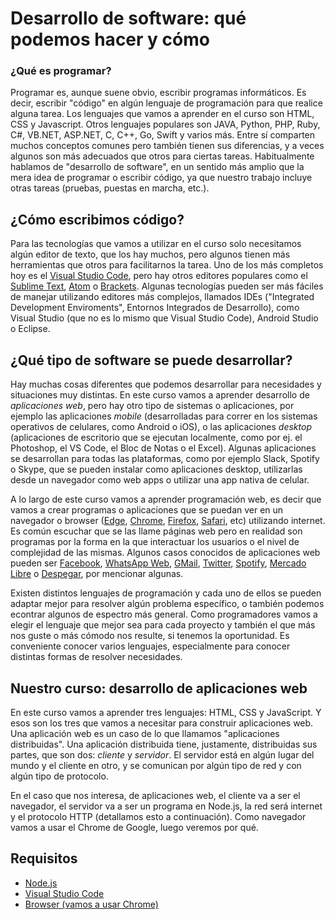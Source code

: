 # Desarrollo de software: qué podemos hacer y cómo

### ¿Qué es programar?

Programar es, aunque suene obvio, escribir programas informáticos. Es decir, escribir "código" en algún lenguaje de programación para que realice alguna tarea. Los lenguajes que vamos a aprender en el curso son HTML, CSS y Javascript. Otros lenguajes populares son JAVA, Python, PHP, Ruby, C#, VB.NET, ASP.NET, C, C++, Go, Swift y varios más. Entre sí comparten muchos conceptos comunes pero también tienen sus diferencias, y a veces algunos son más adecuados que otros para ciertas tareas. Habitualmente hablamos de "desarrollo de software", en un sentido más amplio que la mera idea de programar o escribir código, ya que nuestro trabajo incluye otras tareas (pruebas, puestas en marcha, etc.).

## ¿Cómo escribimos código?

Para las tecnologías que vamos a utilizar en el curso solo necesitamos algún editor de texto, que los hay muchos, pero algunos tienen más herramientas que otros para facilitarnos la tarea. Uno de los más completos hoy es el [Visual Studio Code](https://code.visualstudio.com/), pero hay otros editores populares como el [Sublime Text](https://www.sublimetext.com/), [Atom](https://atom.io/) o [Brackets](http://brackets.io/). Algunas tecnologías pueden ser más fáciles de manejar utilizando editores más complejos, llamados IDEs ("Integrated Development Enviroments", Entornos Integrados de Desarrollo), como Visual Studio (que no es lo mismo que Visual Studio Code), Android Studio o Eclipse.

## ¿Qué tipo de software se puede desarrollar?

Hay muchas cosas diferentes que podemos desarrollar para necesidades y situaciones muy distintas. En este curso vamos a aprender desarrollo de *aplicaciones web*, pero hay otro tipo de sistemas o aplicaciones, por ejemplo las aplicaciones *mobile* (desarrolladas para correr en los sistemas operativos de celulares, como Android o iOS), o las aplicaciones *desktop* (aplicaciones de escritorio que se ejecutan localmente, como por ej. el Photoshop, el VS Code, el Bloc de Notas o el Excel). Algunas aplicaciones se desarrollan para todas las plataformas, como por ejemplo Slack, Spotify o Skype, que se pueden instalar como aplicaciones desktop, utilizarlas desde un navegador como web apps o utilizar una app nativa de celular.

A lo largo de este curso vamos a aprender programación web, es decir que vamos a crear programas o aplicaciones que se puedan ver en un navegador o browser ([Edge](https://www.microsoft.com/en-us/edge), [Chrome](https://www.google.es/chrome/browser/desktop/index.html), [Firefox](https://www.mozilla.org/es-AR/firefox/new/), [Safari](https://support.apple.com/downloads/safari), etc) utilizando internet. Es común escuchar que se las llame páginas web pero en realidad son programas por la forma en la que interactuar los usuarios o el nivel de complejidad de las mismas. Algunos casos conocidos de aplicaciones web pueden ser [Facebook](https://www.facebook.com/), [WhatsApp Web](https://web.whatsapp.com/), [GMail](https://mail.google.com/), [Twitter](https://twitter.com/), [Spotify](https://www.spotify.com), [Mercado Libre](https://www.mercadolibre.com.ar/) o [Despegar](https://www.despegar.com.ar/), por mencionar algunas.

Existen distintos lenguajes de programación y cada uno de ellos se pueden adaptar mejor para resolver algún problema específico, o también podemos econtrar algunos de espectro más general. Como programadores vamos a elegir el lenguaje que mejor sea para cada proyecto y también el que más nos guste o más cómodo nos resulte, si tenemos la oportunidad. Es conveniente conocer varios lenguajes, especialmente para conocer distintas formas de resolver necesidades.

## Nuestro curso: desarrollo de aplicaciones web

En este curso vamos a aprender tres lenguajes: HTML, CSS y JavaScript. Y esos son los tres que vamos a necesitar para construir aplicaciones web. Una aplicación web es un caso de lo que llamamos "aplicaciones distribuidas". Una aplicación distribuida tiene, justamente, distribuidas sus partes, que son dos: _cliente_ y _servidor_. El servidor está en algún lugar del mundo y el cliente en otro, y se comunican por algún tipo de red y con algún tipo de protocolo.

En el caso que nos interesa, de aplicaciones web, el cliente va a ser el navegador, el servidor va a ser un programa en Node.js, la red será internet y el protocolo HTTP (detallamos esto a continuación). Como navegador vamos a usar el Chrome de Google, luego veremos por qué.


## Requisitos
* [Node.js](https://nodejs.org/es/download)
* [Visual Studio Code](https://code.visualstudio.com)
* [Browser (vamos a usar Chrome)](https://www.google.com/chrome/browser/desktop/index.html)
